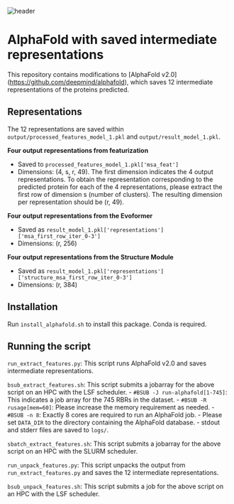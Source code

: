 ![header](imgs/header.jpg)

# AlphaFold with saved intermediate representations

This repository contains modifications to [AlphaFold v2.0] (https://github.com/deepmind/alphafold), which saves 12 intermediate representations of the proteins predicted.

## Representations

The 12 representations are saved within `output/processed_features_model_1.pkl` and `output/result_model_1.pkl`.

**Four output representations from featurization**
- Saved to `processed_features_model_1.pkl['msa_feat']`
- Dimensions: (4, s, r, 49). The first dimension indicates the 4 output representations. To obtain the representation corresponding to the predicted protein for each of the 4 representations, please extract the first row of dimension s (number of clusters). The resulting dimension per representation should be (r, 49).
  
**Four output representations from the Evoformer**
- Saved as `result_model_1.pkl['representations']['msa_first_row_iter_0-3']`
- Dimensions: (r, 256)
  
**Four output representations from the Structure Module** 
- Saved as `result_model_1.pkl['representations']['structure_msa_first_row_iter_0-3']`
- Dimensions: (r, 384)

## Installation

Run `install_alphafold.sh` to install this package. Conda is required.

## Running the script

`run_extract_features.py`: This script runs AlphaFold v2.0 and saves intermediate representations.

`bsub_extract_features.sh`: This script submits a jobarray for the above script on an HPC with the LSF scheduler.
    - `#BSUB -J run-alphafold[1-745]`: This indicates a job array for the 745 RBRs in the dataset.
    - `#BSUB -R rusage[mem=60]`: Please increase the memory requirement as needed.
    - `#BSUB -n 8`: Exactly 8 cores are required to run an AlphaFold job.
    - Please set `DATA_DIR` to the directory containing the AlphaFold database.
    - stdout and stderr files are saved to `logs/`.

`sbatch_extract_features.sh`: This script submits a jobarray for the above script on an HPC with the SLURM scheduler.

`run_unpack_features.py`: This script unpacks the output from `run_extract_features.py` and saves the 12 intermediate representations.

`bsub_unpack_features.sh`: This script submits a job for the above script on an HPC with the LSF scheduler.
